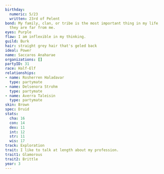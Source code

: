 ```yaml
---
birthday:
  numeric: 5/23
  written: 23rd of Pelent
bond: My family, clan, or tribe is the most important thing in my life, even when
  they are far from me.
eyes: Purple
flaw: I am inflexible in my thinking.
guild: Burk
hair: straight grey hair that's geled back
ideal: Power
name: Saccaros Anaharae
organizations: []
partyID: 31
race: Half-Elf
relationships:
- name: Rosherren Haladavar
  type: partymate
- name: Delsenora Strohm
  type: partymate
- name: Averra Taleisin
  type: partymate
skin: Brown
spec: Druid
stats:
  cha: 16
  con: 14
  dex: 11
  int: 12
  str: 11
  wis: 17
track: Exploration
trait: I like to talk at length about my profession.
trait1: Glamorous
trait2: Brittle
year: 3
---
```

